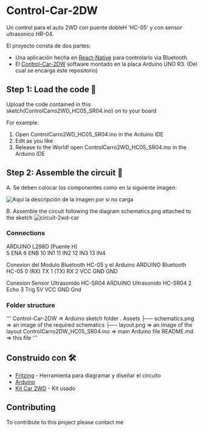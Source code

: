 # Control-Car-2DW
Un control para el auto 2WD con puente dobleH 'HC-05' y con sensor ultrasonico HR-04. 

El proyecto consta de dos partes:
- Una aplicación hecha en [React-Native](#) para controlarlo via Bluetooth. 
- El [Control-Car-2DW](#) software montado en la placa Arduino UNO R3. (Del cual se encarga éste repositorio)

## Step 1: Load the code 🚀

Upload the code contained in this sketch(ControlCarro2WD_HC05_SR04.ino) on to your board

For example:

1. Open ControlCarro2WD_HC05_SR04.ino in the Arduino IDE
2. Edit as you like
3. Release to the World!
open ControlCarro2WD_HC05_SR04.ino in the Arduino IDE

## Step 2: Assemble the circuit 🔧

A. Se deben colocar los componentes como en la siguiente imagen:

![Aquí la descripción de la imagen por si no carga](https://raw.githubusercontent.com/juanignaciorey/Control-Car-2WD/master/Assets/layout.png)

B. Assemble the circuit following the diagram schematics.png attached to the sketch
![circuit-2wd-car](https://raw.githubusercontent.com/juanignaciorey/Control-Car-2WD/master/Assets/schematics.png)

### Connections

ARDUINO   L298D (Puente H)        
 5          ENA
 6          ENB
 10         IN1
 11         IN2
 12         IN3
 13         IN4
 
 Conexion del Modulo Bluetooth HC-05 y el Arduino
 ARDUINO    Bluetooth HC-05
 0 (RX)       TX
 1 (TX)       RX
 2           VCC
 GND          GND
 
Conexion Sensor Ultrasonido HC-SR04
ARDUINO    Ultrasonido HC-SR04 
 2            Echo
 3            Trig
 5V           VCC
 GND          Gnd
 
### Folder structure
'''
Control-Car-2DW                => Arduino sketch folder
 .
 Assets
  ├── schematics.png                      => an image of the required schematics
  ├── layout.png                          => an image of the layout
 ControlCarro2DW_HC05_SR04.ino            => main Arduino file
 README.md                                => this file
'''



## Construido con 🛠️

* [Fritzing](https://fritzing.org/) - Herramienta para diagramar y diseñar el circuito
* [Arduino](https://store.arduino.cc/usa/arduino-uno-rev3)
* [Kit Car 2WD](https://candy-ho.com/producto/kit-para-armar-auto-inteligente-2wd-arduino-starter-kit-dvd/) - Kit usado

## Contributing
To contribute to this project please contact me

